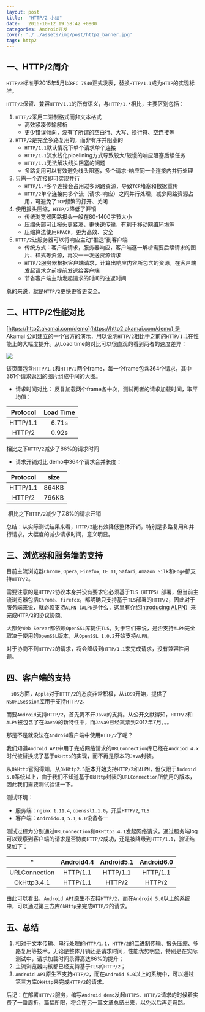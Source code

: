 ```yaml
---
layout: post
title:  "HTTP/2 小结"
date:   2016-10-12 19:58:42 +0800
categories: Android开发
cover: './../assets/img/post/http2_banner.jpg'
tags: http2
---
```


## 一、HTTP/2简介

```HTTP/2```标准于2015年5月以```RFC 7540```正式发表，替换```HTTP/1.1```成为```HTTP```的实现标准。

```HTTP/2```保留、兼容```HTTP/1.1```的所有语义，与```HTTP/1.*```相比，主要区别包括：

1. ```HTTP/2```采用二进制格式而非文本格式
 	* 高效紧凑传输解析
	* 更少错误倾向，没有了所谓的空白行、大写、换行符、空连接等
2. ```HTTP/2```是完全多路复用的，而非有序并阻塞的
	* ```HTTP/1.1```默认情况下单个请求单个连接
	* ```HTTP/1.1```流水线化pipelining方式导致较大/较慢的响应阻塞后续任务
	* ```HTTP/1.1```无法解决线头阻塞的问题
	* 多路复用可以有效避免线头阻塞，多个请求-响应同一个连接内并行处理
3. 只需一个连接即可实现并行
	* ```HTTP/1.*```多个连接会占用过多网路资源，导致```TCP```堵塞和数据重传
	* ```HTTP/2```单个连接内多个流（请求-响应）之间并行处理，减少网路资源占用，可避免了```TCP```频繁的打开、关闭
4. 使用报头压缩，```HTTP/2```降低了开销
	* 传统浏览器网路报头一般在80-1400字节大小
	* 压缩头部可让报头更紧凑，更快速传输，有利于移动网络环境等
	* 压缩算法使用```HPACK```，更为高效、安全
5. ```HTTP/2```让服务器可以将响应主动“推送”到客户端
	* 传统方式：客户端请求，服务器响应，客户端逐一解析需要后续请求的图片、样式等资源，再次一一发送资源请求
	* ```HTTP/2```服务器根据客户端请求，计算出响应内容所包含的资源，在客户端发起请求之前提前发送给客户端
	* 节省客户端主动发起请求的时间的往返时间

总的来说，就是```HTTP/2```更快更省更安全。
 
 
## 二、HTTP/2性能对比

[https://http2.akamai.com/demo](https://http2.akamai.com/demo) 是 Akamai 公司建立的一个官方的演示，用以说明```HTTP/2```相比于之前的```HTTP/1.1```在性能上的大幅度提升。从Load time的对比可以很直观的看到两者的速度差异：

![](./../assets/img/post/http2_1.jpg)

该页面包含```HTTP/1.1```和```HTTP/2```两个frame，每一个frame包含364个请求，其中361个请求返回的图片组成中间的大图。

* 请求时间对比：
反复加载两个frame各十次，测试两者的请求加载时间，取平均值：

|Protocol|Load Time|
|:---:|:---:|
| HTTP/1.1 | 6.71s |
| HTTP/2 | 0.92s |

相比之下```HTTP/2```减少了86%的请求时间

* 请求开销对比
demo中364个请求合并长度：

|Protocol|size|
|:---:|:---:|
| HTTP/1.1 | 864KB |
| HTTP/2 | 796KB |

 相比之下```HTTP/2```减少了7.8%的请求开销

总结：从实际测试结果来看，```HTTP/2```能有效降低整体开销，特别是多路复用和并行请求，大幅度的减少请求时间，意义明显。

## 三、浏览器和服务端的支持

目前主流浏览器```Chrome```, ```Opera```, ```Firefox```, ```IE 11```, ```Safari```, ```Amazon Silk```和```Edge```都支持```HTTP/2```。

需要注意的是```HTTP/2```协议本身并没有要求它必须基于```TLS（HTTPS）```部署，但当前主流浏览器包括```Chrome```、```firefox```，都明确只支持基于```TLS```部署的```HTTP/2```，因此对于服务端来说，就必须支持```ALPN```（```ALPN```是什么，这里有介绍[Introducing ALPN](http://www.eclipse.org/jetty/documentation/current/alpn-chapter.html)）来完成```HTTP/2```的协议协商。

大部分```Web Server```都依赖```OpenSSL```库提供```TLS```，对于它们来说，是否支持```ALPN```完全取决于使用的```OpenSSL```版本，从```OpenSSL 1.0.2```开始支持```ALPN```。

对于协商不到```HTTP/2```的请求，将会降级到```HTTP/1.1```来完成请求，没有兼容性问题。
 
## 四、客户端的支持
 
 ```iOS```方面，```Apple```对于```HTTP/2```的态度非常积极，从```iOS9```开始，提供了```NSURLSession```库用于支持```HTTP/2```。

而要```Android```支持```HTTP/2```，首先离不开```Java```的支持。从公开文献得知，```HTTP/2```和```ALPN```被包含了在```Java9```的新特性中，而```Java9```已经跳票到2017年7月。。。

那是不是就没法在```Android```客户端中使用```HTTP/2```了呢？

我们知道```Android API```中用于完成网络请求的```URLConnection```库已经在```Andriod 4.x```时代被替换成了基于```OkHttp```的实现，而不再是原本的```Java```封装。

从```OkHttp```官网得知，从```OkHttp2.5```版本开始支持```HTTP/2```和```ALPN```，但仅限于```Android 5.0```系统以上，由于我们不知道基于```OkHttp```封装的```URLConnection```所使用的版本，因此我们需要测试验证一下。

测试环境：

* 服务端：```nginx 1.11.4```, ```openssl1.1.0```，开启```HTTP/2```, ```TLS```
* 客户端：```Android4.4```, ```5.1```, ```6.0```设备各一

测试过程为分别通过```URLConnection```和```OkHttp3.4.1```发起网络请求，通过服务端log可以观察到客户端的请求是否协商```HTTP/2```成功，还是被降级到```HTTP/1.1```，验证结果如下：


| * |Android4.4|Android5.1|Android6.0|
|:---:|:---:|:---:|:---:|
|URLConnection |	HTTP/1.1 | HTTP/1.1 |	 HTTP/1.1|
|OkHttp3.4.1 | HTTP/1.1 | HTTP/2 | HTTP/2| 

由此可以看出，```Android API```原生不支持```HTTP/2```，而在```Android 5.0```以上的系统中，可以通过第三方库```OkHttp```来完成```HTTP/2```的请求。
 

## 五、总结

1. 相对于文本传输、串行处理的```HTTP/1.1```，```HTTP/2```的二进制传输、报头压缩、多路复用等技术，无论是整体开销还是请求时间，性能优势明显，特别是在实际测试中，请求加载时间录得高达86%的提升；
2. 主流浏览器内核都已经支持基于```TLS```的```HTTP/2```；
3. ```Android API```原生不支持```HTTP/2```，而在```Android 5.0```以上的系统中，可以通过第三方库```OkHttp```来完成```HTTP/2```的请求。

后记：在部署```HTTP/2```服务，编写```Android demo```发起```HTTPS```、```HTTP/2```请求的时候着实费了一番周折，篇幅所限，将会在另一篇文章总结出来，以免以后再走弯路。